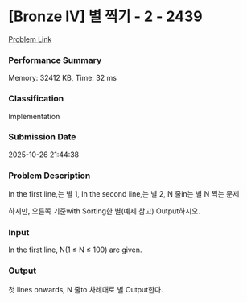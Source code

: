 <!-- Official English translation (US) — human-reviewed -->
<!-- Original: README.md -->
<!-- Translation generated: 2025-10-26 16:46:49 UTC -->

# [Bronze IV] 별 찍기 - 2 - 2439 

[Problem Link](https://www.acmicpc.net/problem/2439) 

### Performance Summary

Memory: 32412 KB, Time: 32 ms

### Classification

Implementation

### Submission Date

2025-10-26 21:44:38

### Problem Description

<p>In the first line,는 별 1, In the second line,는 별 2, N 줄in는 별 N 찍는 문제</p>

<p>하지만, 오른쪽 기준with Sorting한 별(예제 참고) Output하시오.</p>

### Input 

 <p>In the first line, N(1 ≤ N ≤ 100) are given.</p>

### Output 

 <p>첫 lines onwards, N 줄to 차례대로 별 Output한다.</p>

